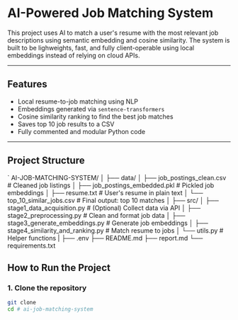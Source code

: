 # AI-Powered Job Matching System
This project uses AI to match a user's resume with the most relevant job descriptions using semantic embedding and cosine similarity. The system is built to be lighweights, fast, and fully client-operable using local embeddings instead of relying on cloud APIs.

---

## Features
- Local resume-to-job matching using NLP
- Embeddings generated via `sentence-transformers`
- Cosine similarity ranking to find the best job matches
- Saves top 10 job results to a  CSV
- Fully commented and modular Python code

---

## Project Structure
`
AI-JOB-MATCHING-SYSTEM/
│
├── data/
│ ├── job_postings_clean.csv # Cleaned job listings
│ ├── job_postings_embedded.pkl # Pickled job embeddings
│ ├── resume.txt # User's resume in plain text
│ └── top_10_similar_jobs.csv # Final output: top 10 matches
│
├── src/
│ ├── stage1_data_acquisition.py # (Optional) Collect data via API
│ ├── stage2_preprocessing.py # Clean and format job data
│ ├── stage3_generate_embeddings.py # Generate job embeddings
│ ├── stage4_similarity_and_ranking.py # Match resume to jobs
│ └── utils.py # Helper functions
|
├── .env
├── README.md
├── report.md
└── requirements.txt

## How to Run the Project

### 1. Clone the repository
```bash
git clone 
cd # ai-job-matching-system
